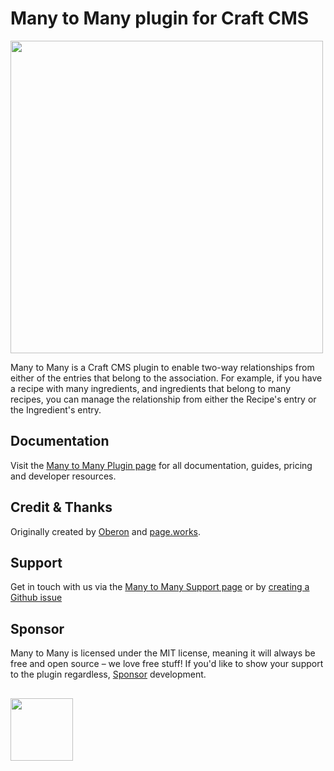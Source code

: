 # Many to Many plugin for Craft CMS
<img width="500" src="https://verbb.imgix.net/plugins/many-to-many/many-to-many-social-card.png?v=1">

Many to Many is a Craft CMS plugin to enable two-way relationships from either of the entries that belong to the association. For example, if you have a recipe with many ingredients, and ingredients that belong to many recipes, you can manage the relationship from either the Recipe's entry or the Ingredient's entry.

## Documentation
Visit the [Many to Many Plugin page](https://verbb.io/craft-plugins/many-to-many) for all documentation, guides, pricing and developer resources.

## Credit & Thanks
Originally created by [Oberon](https://www.oberon.nl) and [page.works](https://www.page.works).

## Support
Get in touch with us via the [Many to Many Support page](https://verbb.io/craft-plugins/many-to-many/support) or by [creating a Github issue](https://github.com/verbb/many-to-many/issues)

## Sponsor
Many to Many is licensed under the MIT license, meaning it will always be free and open source – we love free stuff! If you'd like to show your support to the plugin regardless, [Sponsor](https://github.com/sponsors/verbb) development.

<h2></h2>

<a href="https://verbb.io" target="_blank">
    <img width="100" src="https://verbb.io/assets/img/verbb-pill.svg">
</a>

